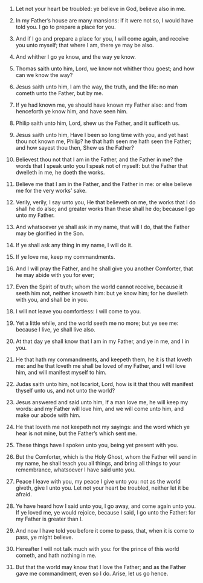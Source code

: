 1. Let not your heart be troubled: ye believe in God, believe also
in me.

2. In my Father’s house are many mansions: if it were not so, I
would have told you. I go to prepare a place for you.

3. And if I go and prepare a place for you, I will come again, and
receive you unto myself; that where I am, there ye may be also.

4. And whither I go ye know, and the way ye know.

5. Thomas saith unto him, Lord, we know not whither thou goest; and
how can we know the way?

6. Jesus saith unto him, I am the way, the
truth, and the life: no man cometh unto the Father, but by me.

7. If ye had known me, ye should have known my Father also: and from
henceforth ye know him, and have seen him.

8. Philip saith unto him, Lord, shew us the Father, and it sufficeth
us.

9. Jesus saith unto him, Have I been so long time with you, and yet
hast thou not known me, Philip? he that hath seen me hath seen the
Father; and how sayest thou then, Shew us the Father?

10. Believest
thou not that I am in the Father, and the Father in me? the words
that I speak unto you I speak not of myself: but the Father that
dwelleth in me, he doeth the works.

11. Believe me that I am in the Father, and the Father in me: or
else believe me for the very works’ sake.

12. Verily, verily, I say unto you, He that believeth on me, the
works that I do shall he do also; and greater works than these shall
he do; because I go unto my Father.

13. And whatsoever ye shall ask in my name, that will I do, that the
Father may be glorified in the Son.

14. If ye shall ask any thing in my name, I will do it.

15. If ye love me, keep my commandments.

16. And I will pray the Father, and he shall give you another
Comforter, that he may abide with you for ever;

17. Even the Spirit
of truth; whom the world cannot receive, because it seeth him not,
neither knoweth him: but ye know him; for he dwelleth with you, and
shall be in you.

18. I will not leave you comfortless: I will come to you.

19. Yet a little while, and the world seeth me no more; but ye see
me: because I live, ye shall live also.

20. At that day ye shall know that I am in my Father, and ye in me,
and I in you.

21. He that hath my commandments, and keepeth them, he it is that
loveth me: and he that loveth me shall be loved of my Father, and I
will love him, and will manifest myself to him.

22. Judas saith unto him, not Iscariot, Lord, how is it that thou
wilt manifest thyself unto us, and not unto the world?

23. Jesus
answered and said unto him, If a man love me, he will keep my words:
and my Father will love him, and we will come unto him, and make our
abode with him.

24. He that loveth me not keepeth not my sayings: and the word which
ye hear is not mine, but the Father’s which sent me.

25. These things have I spoken unto you, being yet present with you.

26. But the Comforter, which is the Holy Ghost, whom the Father will
send in my name, he shall teach you all things, and bring all things
to your remembrance, whatsoever I have said unto you.

27. Peace I leave with you, my peace I give unto you: not as the
world giveth, give I unto you. Let not your heart be troubled, neither
let it be afraid.

28. Ye have heard how I said unto you, I go away, and come again
unto you. If ye loved me, ye would rejoice, because I said, I go unto
the Father: for my Father is greater than I.

29. And now I have told you before it come to pass, that, when it is
come to pass, ye might believe.

30. Hereafter I will not talk much with you: for the prince of this
world cometh, and hath nothing in me.

31. But that the world may know that I love the Father; and as the
Father gave me commandment, even so I do. Arise, let us go hence.